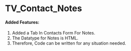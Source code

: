 # TV_Contact_Notes

#### Added Features:
1. Added a Tab In Contacts Form For Notes.
2. The Datatype for Notes is HTML.
3. Therefore, Code can be written for any situation needed.
